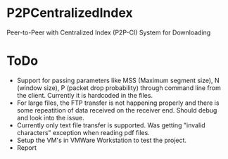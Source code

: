 # P2PCentralizedIndex
Peer-to-Peer with Centralized Index (P2P-CI) System for Downloading

# ToDo
- Support for passing parameters like MSS (Maximum segment size), N (window size), P (packet drop probability) through command line from the client. Currently it is hardcoded in the files.
- For large files, the FTP transfer is not happening properly and there is some repeatition of data received on the receiver end. Should debug and look into the issue.
- Currently only text file transfer is supported. Was getting "invalid characters" exception when reading pdf files. 
- Setup the VM's in VMWare Workstation to test the project.
- Report
